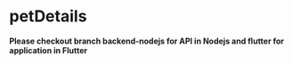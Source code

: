 # petDetails
**Please checkout branch backend-nodejs for API in Nodejs and flutter for application in Flutter**
